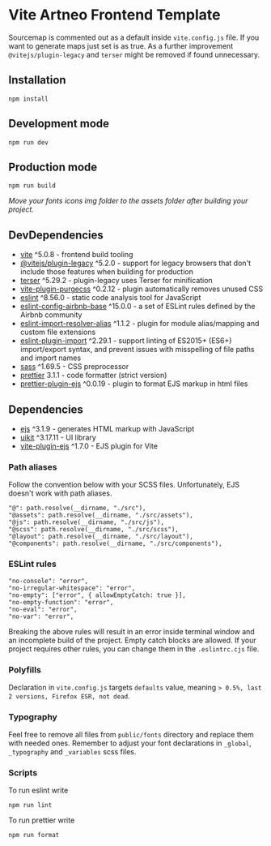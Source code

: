 # Vite Artneo Frontend Template

Sourcemap is commented out as a default inside `vite.config.js` file. If you want to generate maps just set is as true. As a further improvement `@vitejs/plugin-legacy` and `terser` might be removed if found unnecessary.

## Installation

```
npm install
```

## Development mode

```
npm run dev
```

## Production mode

```
npm run build
```

_Move your fonts icons img folder to the assets folder after building your project._

## DevDependencies

- [vite](https://vitejs.dev/) ^5.0.8 - frontend build tooling
- [@vitejs/plugin-legacy](https://github.com/vitejs/vite/tree/main/packages/plugin-legacy) ^5.2.0 - support for legacy browsers that don't include those features when building for production
- [terser](https://www.npmjs.com/package/@vitejs/plugin-legacy) ^5.29.2 - plugin-legacy uses Terser for minification
- [vite-plugin-purgecss](https://www.npmjs.com/package/vite-plugin-purgecss) ^0.2.12 - plugin automatically removes unused CSS
- [eslint](https://eslint.org/) ^8.56.0 - static code analysis tool for JavaScript
- [eslint-config-airbnb-base](https://www.npmjs.com/package/eslint-config-airbnb-base) ^15.0.0 - a set of ESLint rules defined by the Airbnb community
- [eslint-import-resolver-alias](https://www.npmjs.com/package/eslint-import-resolver-alias) ^1.1.2 - plugin for module alias/mapping and custom file extensions
- [eslint-plugin-import](https://www.npmjs.com/package/eslint-plugin-import) ^2.29.1 - support linting of ES2015+ (ES6+) import/export syntax, and prevent issues with misspelling of file paths and import names
- [sass](https://sass-lang.com/) ^1.69.5 - CSS preprocessor
- [prettier](https://prettier.io/) 3.1.1 - code formatter (strict version)
- [prettier-plugin-ejs](https://github.com/ecmel/prettier-plugin-ejs) ^0.0.19 - plugin to format EJS markup in html files

## Dependencies

- [ejs](https://ejs.co/) ^3.1.9 - generates HTML markup with JavaScript
- [uikit](https://getuikit.com/) ^3.17.11 - UI library
- [vite-plugin-ejs](https://www.npmjs.com/package/vite-plugin-ejs) ^1.7.0 - EJS plugin for Vite

### Path aliases

Follow the convention below with your SCSS files. Unfortunately, EJS doesn't work with path aliases.

```
"@": path.resolve(__dirname, "./src"),
"@assets": path.resolve(__dirname, "./src/assets"),
"@js": path.resolve(__dirname, "./src/js"),
"@scss": path.resolve(__dirname, "./src/scss"),
"@layout": path.resolve(__dirname, "./src/layout"),
"@components": path.resolve(__dirname, "./src/components"),
```

### ESLint rules

```
"no-console": "error",
"no-irregular-whitespace": "error",
"no-empty": ["error", { allowEmptyCatch: true }],
"no-empty-function": "error",
"no-eval": "error",
"no-var": "error",
```

Breaking the above rules will result in an error inside terminal window and an incomplete build of the project. Empty catch blocks are allowed. If your project requires other rules, you can change them in the `.eslintrc.cjs` file.

### Polyfills

Declaration in `vite.config.js` targets `defaults` value, meaning `> 0.5%, last 2 versions, Firefox ESR, not dead`.

### Typography

Feel free to remove all files from `public/fonts` directory and replace them with needed ones. Remember to adjust your font declarations in `_global`, `_typography` and `_variables` scss files.

### Scripts

To run eslint write

```
npm run lint
```

To run prettier write

```
npm run format
```
